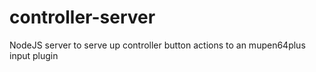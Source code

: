 # controller-server
NodeJS server to serve up controller button actions to an mupen64plus input plugin

